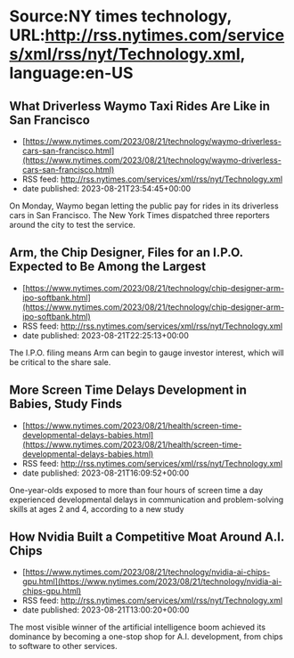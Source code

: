 # Source:NY times technology, URL:http://rss.nytimes.com/services/xml/rss/nyt/Technology.xml, language:en-US

## What Driverless Waymo Taxi Rides Are Like in San Francisco
 - [https://www.nytimes.com/2023/08/21/technology/waymo-driverless-cars-san-francisco.html](https://www.nytimes.com/2023/08/21/technology/waymo-driverless-cars-san-francisco.html)
 - RSS feed: http://rss.nytimes.com/services/xml/rss/nyt/Technology.xml
 - date published: 2023-08-21T23:54:45+00:00

On Monday, Waymo began letting the public pay for rides in its driverless cars in San Francisco. The New York Times dispatched three reporters around the city to test the service.

## Arm, the Chip Designer, Files for an I.P.O. Expected to Be Among the Largest
 - [https://www.nytimes.com/2023/08/21/technology/chip-designer-arm-ipo-softbank.html](https://www.nytimes.com/2023/08/21/technology/chip-designer-arm-ipo-softbank.html)
 - RSS feed: http://rss.nytimes.com/services/xml/rss/nyt/Technology.xml
 - date published: 2023-08-21T22:25:13+00:00

The I.P.O. filing means Arm can begin to gauge investor interest, which will be critical to the share sale.

## More Screen Time Delays Development in Babies, Study Finds
 - [https://www.nytimes.com/2023/08/21/health/screen-time-developmental-delays-babies.html](https://www.nytimes.com/2023/08/21/health/screen-time-developmental-delays-babies.html)
 - RSS feed: http://rss.nytimes.com/services/xml/rss/nyt/Technology.xml
 - date published: 2023-08-21T16:09:52+00:00

One-year-olds exposed to more than four hours of screen time a day experienced developmental delays in communication and problem-solving skills at ages 2 and 4, according to a new study

## How Nvidia Built a Competitive Moat Around A.I. Chips
 - [https://www.nytimes.com/2023/08/21/technology/nvidia-ai-chips-gpu.html](https://www.nytimes.com/2023/08/21/technology/nvidia-ai-chips-gpu.html)
 - RSS feed: http://rss.nytimes.com/services/xml/rss/nyt/Technology.xml
 - date published: 2023-08-21T13:00:20+00:00

The most visible winner of the artificial intelligence boom achieved its dominance by becoming a one-stop shop for A.I. development, from chips to software to other services.

